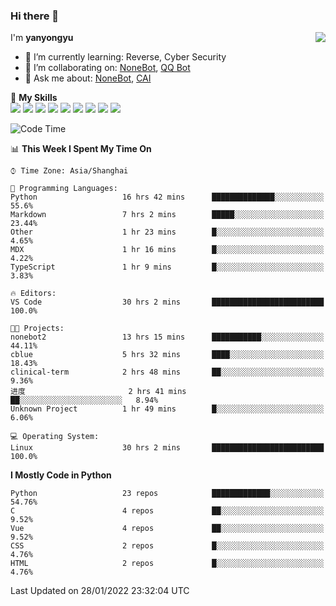 ### Hi there 👋

<a href="#">
  <img align="right" src="https://github-readme-stats.vercel.app/api?username=yanyongyu&count_private=true&show_icons=true&bg_color=15,f2f7fd,E0EAFC" />
</a>

I'm **yanyongyu**

- 🌱 I’m currently learning: Reverse, Cyber Security
- 👯 I’m collaborating on: [NoneBot](https://github.com/nonebot), [QQ Bot](https://github.com/Mrs4s/go-cqhttp)
- 💬 Ask me about: [NoneBot](https://github.com/nonebot), [CAI](https://github.com/cscs181/CAI)

🌟 **My Skills**  
![](https://img.shields.io/badge/-Python-3e74a2?style=flat-square&logo=Python&logoColor=fff)
![](https://img.shields.io/badge/-Node.js-339933?style=flat-square&logo=Node.js&logoColor=fff)
![](https://img.shields.io/badge/-Vue-4fc08d?style=flat-square&logo=Vue.js&logoColor=fff)
![](https://img.shields.io/badge/-React-2d98ce?style=flat-square&logo=React&logoColor=fff)
![](https://img.shields.io/badge/-Docker-2496ED?style=flat-square&logo=Docker&logoColor=fff)
![](https://img.shields.io/badge/-Linux-000000?style=flat-square&logo=Linux&logoColor=fff)
![](https://img.shields.io/badge/-MySQL-4479A1?style=flat-square&logo=MySQL&logoColor=fff)
![](https://img.shields.io/badge/-Redis-DC382D?style=flat-square&logo=Redis&logoColor=fff)
![](https://img.shields.io/badge/-MongoDB-47A248?style=flat-square&logo=MongoDB&logoColor=fff)

<!--START_SECTION:waka-->
![Code Time](http://img.shields.io/badge/Code%20Time-2%2C069%20hrs%2036%20mins-blue)

📊 **This Week I Spent My Time On** 

```text
⌚︎ Time Zone: Asia/Shanghai

💬 Programming Languages: 
Python                   16 hrs 42 mins      ██████████████░░░░░░░░░░░   55.6% 
Markdown                 7 hrs 2 mins        █████░░░░░░░░░░░░░░░░░░░░   23.44% 
Other                    1 hr 23 mins        █░░░░░░░░░░░░░░░░░░░░░░░░   4.65% 
MDX                      1 hr 16 mins        █░░░░░░░░░░░░░░░░░░░░░░░░   4.22% 
TypeScript               1 hr 9 mins         █░░░░░░░░░░░░░░░░░░░░░░░░   3.83%

🔥 Editors: 
VS Code                  30 hrs 2 mins       █████████████████████████   100.0%

🐱‍💻 Projects: 
nonebot2                 13 hrs 15 mins      ███████████░░░░░░░░░░░░░░   44.11% 
cblue                    5 hrs 32 mins       ████░░░░░░░░░░░░░░░░░░░░░   18.43% 
clinical-term            2 hrs 48 mins       ██░░░░░░░░░░░░░░░░░░░░░░░   9.36% 
进度                       2 hrs 41 mins       ██░░░░░░░░░░░░░░░░░░░░░░░   8.94% 
Unknown Project          1 hr 49 mins        █░░░░░░░░░░░░░░░░░░░░░░░░   6.06%

💻 Operating System: 
Linux                    30 hrs 2 mins       █████████████████████████   100.0%

```

**I Mostly Code in Python** 

```text
Python                   23 repos            █████████████░░░░░░░░░░░░   54.76% 
C                        4 repos             ██░░░░░░░░░░░░░░░░░░░░░░░   9.52% 
Vue                      4 repos             ██░░░░░░░░░░░░░░░░░░░░░░░   9.52% 
CSS                      2 repos             █░░░░░░░░░░░░░░░░░░░░░░░░   4.76% 
HTML                     2 repos             █░░░░░░░░░░░░░░░░░░░░░░░░   4.76%

```



 Last Updated on 28/01/2022 23:32:04 UTC
<!--END_SECTION:waka-->
